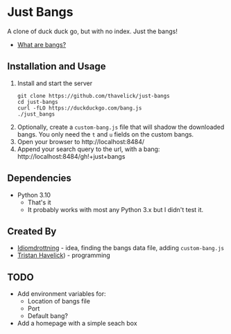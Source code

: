 # Just Bangs

A clone of duck duck go, but with no index. Just the bangs!
* [What are bangs?](https://duckduckgo.com/bang)

## Installation and Usage

1. Install and start the server
    ```
    git clone https://github.com/thavelick/just-bangs
    cd just-bangs
    curl -fLO https://duckduckgo.com/bang.js
    ./just_bangs
    ```
2. Optionally, create a `custom-bang.js` file that will shadow the
   downloaded bangs. You only need the `t` and `u` fields on the
   custom bangs.
3. Open your browser to http://localhost:8484/
4. Append your search query to the url, with a bang:
   http://localhost:8484/gh!+just+bangs

## Dependencies
* Python 3.10
  * That's it
  * It probably works with most any Python 3.x but I didn't test it.

## Created By
* [Idiomdrottning](https://idiomdrottning.org/about) - idea, finding the bangs data file, adding `custom-bang.js`
* [Tristan Havelick](https:/tristanhavelick.com)) - programming

## TODO
* Add environment variables for:
  * Location of bangs file
  * Port
  * Default bang?
* Add a homepage with a simple seach box
